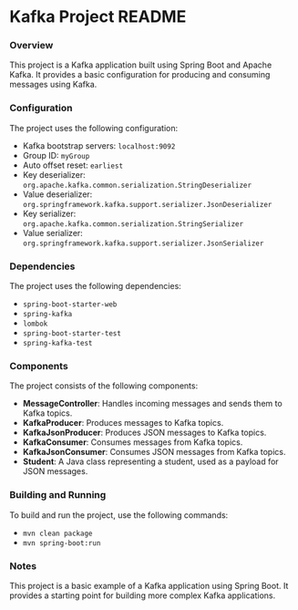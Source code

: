  Kafka Project README
====================
### Overview

This project is a Kafka application built using Spring Boot and Apache Kafka. It provides a basic configuration for producing and consuming messages using Kafka.

### Configuration

The project uses the following configuration:

* Kafka bootstrap servers: `localhost:9092`
* Group ID: `myGroup`
* Auto offset reset: `earliest`
* Key deserializer: `org.apache.kafka.common.serialization.StringDeserializer`
* Value deserializer: `org.springframework.kafka.support.serializer.JsonDeserializer`
* Key serializer: `org.apache.kafka.common.serialization.StringSerializer`
* Value serializer: `org.springframework.kafka.support.serializer.JsonSerializer`

### Dependencies

The project uses the following dependencies:

* `spring-boot-starter-web`
* `spring-kafka`
* `lombok`
* `spring-boot-starter-test`
* `spring-kafka-test`

### Components

The project consists of the following components:

* **MessageController**: Handles incoming messages and sends them to Kafka topics.
* **KafkaProducer**: Produces messages to Kafka topics.
* **KafkaJsonProducer**: Produces JSON messages to Kafka topics.
* **KafkaConsumer**: Consumes messages from Kafka topics.
* **KafkaJsonConsumer**: Consumes JSON messages from Kafka topics.
* **Student**: A Java class representing a student, used as a payload for JSON messages.

### Building and Running

To build and run the project, use the following commands:

* `mvn clean package`
* `mvn spring-boot:run`

### Notes

This project is a basic example of a Kafka application using Spring Boot. It provides a starting point for building more complex Kafka applications.
